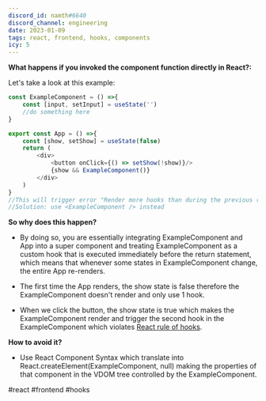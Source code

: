 ```yaml
---
discord_id: namth#6640
discord_channel: engineering
date: 2023-01-09
tags: react, frontend, hooks, components
icy: 5
---
```


**What happens if you invoked the component function directly in React?:**

Let's take a look at this example:
```javascript 
const ExampleComponent = () =>{
    const [input, setInput] = useState('')
    //do something here
}

export const App = () =>{
    const [show, setShow] = useState(false) 
    return (
        <div>
            <button onClick={() => setShow(!show)}/>
            {show && ExampleComponent()}
        </div>
    )
}
//This will trigger error "Render more hooks than during the previous render"
//Solution: use <ExampleComponent /> instead
```

**So why does this happen?**
- By doing so, you are essentially integrating ExampleComponent and App into a super component and treating ExampleComponent as a custom hook that is executed immediately before the return statement, which means that whenever some states in ExampleComponent change, the entire App re-renders.

- The first time the App renders, the show state is false therefore the ExampleComponent doesn't render and only use 1 hook.

- When we click the button, the show state is true which makes the ExampleComponent render and trigger the second hook in the ExampleComponent which violates [React rule of hooks](https://reactjs.org/docs/hooks-rules.html).

**How to avoid it?**
- Use React Component Syntax <ExampleComponent /> which translate into React.createElement(ExampleComponent, null) making the properties of that component in the VDOM tree controlled by the ExampleComponent.

#react #frontend #hooks